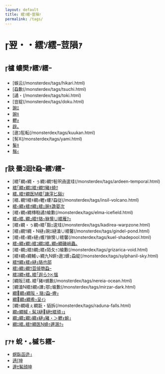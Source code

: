 ```yaml
---
layout: default
title: 繧ｿ繧ｰ荳隕ｧ
permalink: /tags/
---
```

# 翌・・繧ｿ繧ｰ荳隕ｧ

## 櫨 螻樊ｧ繧ｿ繧ｰ
- [蜈云(/monsterdex/tags/hikari.html)
- [蝨歉(/monsterdex/tags/tsuchi.html)
- [譎・(/monsterdex/tags/toki.html)
- [豈綻(/monsterdex/tags/doku.html)
- [豌ｴ](/monsterdex/tags/mizu.html)
- [豌ｷ](/monsterdex/tags/koori.html)
- [轣ｫ](/monsterdex/tags/hi.html)
- [辟｡](/monsterdex/tags/mu.html)
- [遨ｺ髢転(/monsterdex/tags/kuukan.html)
- [髣Ⅹ(/monsterdex/tags/yami.html)
- [髮ｷ](/monsterdex/tags/kaminari.html)
- [鬚ｨ](/monsterdex/tags/kaze.html)
## 訣 蜃ｺ迴ｾ蝨ｰ繧ｿ繧ｰ
- [繧｢繝ｫ繝・ぅ繝ｼ繝ｳ髱呎凾逡珪(/monsterdex/tags/ardeen-temporal.html)
- [繧｢繝ｫ繝ｴ繧ｧ繝ｳ豬ｷ蟯ｸ](/monsterdex/tags/arven-cove.html)
- [繧､繧ｹ繝医Μ繧｢譏滓匕谿ｿ](/monsterdex/tags/istoria-light.html)
- [繧､繝ｳ繧ｷ繝ｫ轣ｫ螻ｱ蝨従(/monsterdex/tags/insil-volcano.html)
- [繧ｨ繝ｫ繧ｵ繝ｪ繧ｪ豌ｷ譫晏次](/monsterdex/tags/elsario-frostbloom.html)
- [繧ｨ繝ｫ繝槫㍾譎ｶ蝓歉(/monsterdex/tags/elma-icefield.html)
- [繧ｫ繧､繝ｭ繧ｹ貉ｯ貅懊∪繧雁ｸｯ](/monsterdex/tags/kairos-thermal.html)
- [繧ｫ繝・ぅ繝ｬ繧｢豁ｪ逡珪(/monsterdex/tags/kadirea-warpzone.html)
- [繧ｮ繝ｳ繝・Ν縺ｮ豌ｴ縺溘∪繧馨(/monsterdex/tags/gindel-pond.html)
- [繧ｯ繧ｨ繝ｫ縺ｮ蠖ｱ貅懊∪繧馨(/monsterdex/tags/kuel-shadepool.html)
- [繧ｯ繝ｫ繝ｼ繧ｺ繝ｴ繧｡繝ｫ繝磯峭蟲｡](/monsterdex/tags/kruzvalt-thunderchasm.html)
- [繧ｰ繝ｪ繧ｶ繝ｪ繧ｫ陌夂ｩｺ蝓歉(/monsterdex/tags/grizarica-void.html)
- [繧ｷ繝ｫ繝輔ぃ繝九Ν螟ｩ遨ｺ蠎ｭ蝨綻(/monsterdex/tags/sylphanil-sky.html)
- [繧ｻ繝ｫ繧ｫ縺ｮ貉也部](/monsterdex/tags/selca-lake.html)
- [繧ｼ繝ｼ繝ｳ荳倬匏蝨ｰ](/monsterdex/tags/zeen-ridge.html)
- [繧ｽ繝ｬ繧､繧｢遐らｸ∝慍](/monsterdex/tags/soleia-duneline.html)
- [繝阪Ξ繧､繧｢豬ｷ蜴歉(/monsterdex/tags/nereia-ocean.html)
- [繝溘Ν繧ｶ繝ｫ譁ｭ鄂ｪ蝓歉(/monsterdex/tags/mirzar-dark.html)
- [繝繝ｫ繝阪・貉ｿ蝨ｰ蟶ｯ](/monsterdex/tags/murune-bog.html)
- [繝繝ｫ繝肴ｯ呈ｲｼ](/monsterdex/tags/murune_bog.html)
- [繝ｩ繝峨ぇ繝翫・貊拆(/monsterdex/tags/raduna-falls.html)
- [繝ｫ繝槭・髯ｽ縺縺ｾ繧頑｣ｮ](/monsterdex/tags/luma-glade.html)
- [繝ｭ繝ｪ繝ｼ繝ｫ縺ｮ豬・＞轣ｫ蜿｣](/monsterdex/tags/loreel-crater.html)
- [繝ｴ繧｡繧ｹ繝医Ν蟯ｩ遯溷ｸｯ](/monsterdex/tags/vastl-crags.html)
## ｧｬ 蛻・｡槭ち繧ｰ
- [螟臥函迯｣](/monsterdex/tags/henseiju.html)
- [遖∫坤](/monsterdex/tags/kinju.html)
- [邊ｾ髴顔坤](/monsterdex/tags/seireiju.html)